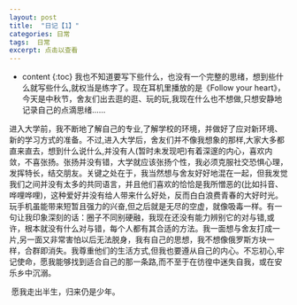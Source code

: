 ```yaml
---
layout: post
title:  "日记【1】"
categories: 日常
tags:  日常
excerpt: 点击以查看
---
```


* content
{:toc}
​        我也不知道要写下些什么，也没有一个完整的思绪，想到些什么就写些什么,就权当是练字了。现在耳机里播放的是《Follow your heart》，今天是中秋节，舍友们出去逛的逛、玩的玩,我现在什么也不想做,只想安静地记录自己的点滴思绪……

​        进入大学前，我不断地了解自己的专业,了解学校的环境，并做好了应对新环境、新的学习方式的准备。不过,进入大学后，舍友们并不像我想象的那样,大家大多都直来直去，想到什么说什么,并没有人(暂时未发现吧)有着深邃的内心，喜欢内敛，不喜张扬。张扬并没有错，大学就应该张扬个性，我必须克服社交恐惧心理，发挥特长，结交朋友。关键之处在于，我当然想与舍友好好地混在一起，但我发觉我们之间并没有太多的共同语言，并且他们喜欢的恰恰是我所憎恶的(比如抖音、哗哩哗哩)，这种爱好并没有给人带来什么好处，反而白白浪费青春的大好时光。玩手机虽能带来短暂且强力的兴奋,但之后就是无尽的空虚，就像吸毒一样。有一句让我印象深刻的话：圈子不同别硬融，我现在还没有能力辨别它的对与错,或许，根本就没有什么对与错，每个人都有其合适的方法。我一面想与舍友打成一片,另一面又非常害怕以后无法脱身，我有自己的思想，我不想像俄罗斯方块一样，合群即消失。我尊重他们的生活方式,但我也要遵从自己的内心。不忘初心,牢记使命，愿我能够找到适合自己的那一条路,而不至于在彷徨中迷失自我，或在安乐乡中沉溺。

​        愿我走出半生，归来仍是少年。

